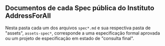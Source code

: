 
## Documentos de cada Spec pública do Instituto AddressForAll

Nesta pasta cada um dos arquivos `spec*.md` e sua respectiva pasta de "assets", `assets-spec*`, corresponde a uma
especificação formal aprovada ou um projeto de especificação em estado de "consulta final".


